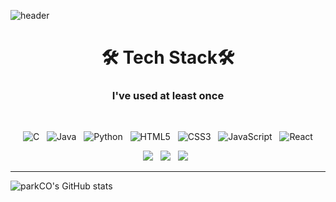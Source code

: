 <!--
**alls7554/alls7554** is a ✨ _special_ ✨ repository because its `README.md` (this file) appears on your GitHub profile.

Here are some ideas to get you started:

- 🔭 I’m currently working on ...
- 🌱 I’m currently learning ...
- 👯 I’m looking to collaborate on ...
- 🤔 I’m looking for help with ...
- 💬 Ask me about ...
- 📫 How to reach me: ...
- 😄 Pronouns: ...
- ⚡ Fun fact: ...
-->

![header](https://capsule-render.vercel.app/api?type=soft&color=timeAuto&text=Charlie%20Park&height=100&textBg=false&fontAlignY=55&animation=twinkling)

<div align="center">
  <h1>🛠 Tech Stack🛠</h1>

  <h3>I've used at least once</h3>
  <br/>

  <img alt="C" src="https://img.shields.io/badge/c-%2300599C.svg?style=for-the-badge&logo=c&logoColor=white"/> &nbsp;
  <img alt="Java" src="https://img.shields.io/badge/java-%23ED8B00.svg?style=for-the-badge&logo=java&logoColor=white"/> &nbsp;
  <img alt="Python" src="https://img.shields.io/badge/python-%2314354C.svg?style=for-the-badge&logo=python&logoColor=white"/> &nbsp;
  <img alt="HTML5" src="https://img.shields.io/badge/html5-%23E34F26.svg?style=for-the-badge&logo=html5&logoColor=white"/> &nbsp;
  <img alt="CSS3" src="https://img.shields.io/badge/css3-%231572B6.svg?style=for-the-badge&logo=css3&logoColor=white"/> &nbsp;
  <img alt="JavaScript" src="https://img.shields.io/badge/javascript-F7DF1E.svg?style=for-the-badge&logo=JavaScript&logoColor=white"/> &nbsp; 
  <img alt="React" src="https://img.shields.io/badge/react-%2320232a.svg?style=for-the-badge&logo=react&logoColor=%2361DAFB"/>  

  <img src="https://img.shields.io/badge/node.js-339933?style=for-the-badge&logo=node.js&logoColor=white"/>  &nbsp;
  <img src="https://img.shields.io/badge/SpringBoot-6DB33F?style=for-the-badge&logo=SpringBoot&logoColor=white"/> &nbsp;
  <img src="https://img.shields.io/badge/flask-%23000.svg?style=for-the-badge&logo=flask&logoColor=white"/> &nbsp;
</div>

<hr/>

![parkCO's GitHub stats](https://github-readme-stats.vercel.app/api?username=alls7554&show_icons=true&theme=tokyonight)
